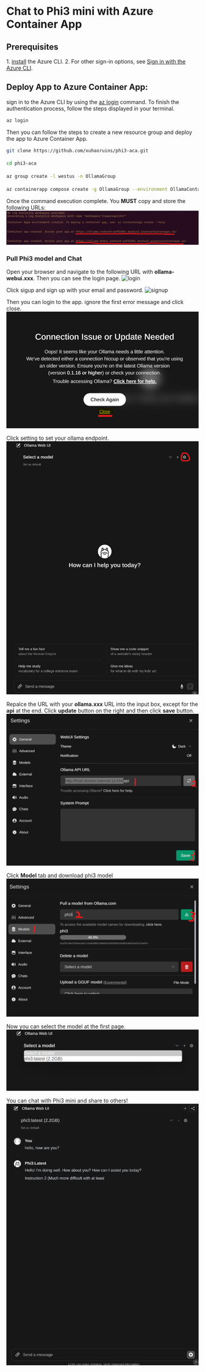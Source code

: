 # Chat to Phi3 mini with Azure Container App

## **Prerequisites**

1. [install](https://learn.microsoft.com/en-us/cli/azure/install-azure-cli) the Azure CLI.
2.  For other sign-in options, see [Sign in with the Azure CLI](https://learn.microsoft.com/en-us/cli/azure/authenticate-azure-cli).


## Deploy App to Azure Container App:

sign in to the Azure CLI by using the [az login](https://learn.microsoft.com/en-us/cli/azure/reference-index#az-login) command. To finish the authentication process, follow the steps displayed in your terminal.

```bash
az login
```

Then you can follow the steps to create a new resource group and deploy the app to Azure Container App.

```bash
git clone https://github.com/xuhaoruins/phi3-aca.git

cd phi3-aca

az group create -l westus -n OllamaGroup

az containerapp compose create -g OllamaGroup --environment OllamaContainerappEnv --compose-file-path ".\docker-compose.yml"
```

Once the command execution complete. You **MUST** copy and store the following URLs:
![url](asset\url.png)


### Pull Phi3 model and Chat 

Open your browser and navigate to the following URL with **ollama-webui.xxx**. Then you can see the login page.
![login](./asset/1page.png1page.png)

Click sigup and sign up with your email and password.
![signup](./asset/asset/signup.png)

Then you can login to the app. ignore the first error message and click close.
![issue](./asset/issue.png) 

Click setting to set your ollama endpoint.
![setting](./asset/setting.png)

Repalce the URL with your **ollama.xxx** URL into the input box, except for the **api** at the end. Click **update** button on the right and then click **save** button.
![api](./asset/api.png)

Click **Model** tab and download phi3 model
![pull](./asset/pull.png)

Now you can select the model at the first page.
![select](./asset/select.png)

You can chat with Phi3 mini and share to others!
![chat](./asset/chat.png)

